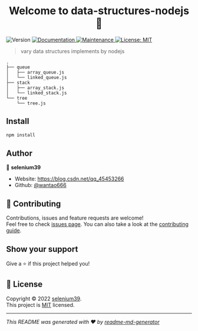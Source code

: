 <h1 align="center">Welcome to data-structures-nodejs 👋</h1>
<p>
  <img alt="Version" src="https://img.shields.io/badge/version-1.0.0-blue.svg?cacheSeconds=2592000" />
  <a href="https://github.com/wantao666/data-structures-nodejs#readme" target="_blank">
    <img alt="Documentation" src="https://img.shields.io/badge/documentation-yes-brightgreen.svg" />
  </a>
  <a href="https://github.com/wantao666/data-structures-nodejs/graphs/commit-activity" target="_blank">
    <img alt="Maintenance" src="https://img.shields.io/badge/Maintained%3F-yes-green.svg" />
  </a>
  <a href="https://github.com/wantao666/data-structures-nodejs/blob/master/LICENSE" target="_blank">
    <img alt="License: MIT" src="https://img.shields.io/github/license/wantao666/data-structures-nodejs" />
  </a>
</p>

> vary data structures implements by nodejs

```
.
├── queue
│   ├── array_queue.js
│   └── linked_queue.js
├── stack
│   ├── array_stack.js
│   └── linked_stack.js
└── tree
    └── tree.js
```

## Install

```sh
npm install
```

## Author

👤 **selenium39**

* Website: https://blog.csdn.net/qq_45453266
* Github: [@wantao666](https://github.com/wantao666)

## 🤝 Contributing

Contributions, issues and feature requests are welcome!<br />Feel free to check [issues page](https://github.com/wantao666/data-structures-nodejs/issues). You can also take a look at the [contributing guide](https://github.com/wantao666/data-structures-nodejs/blob/master/CONTRIBUTING.md).

## Show your support

Give a ⭐️ if this project helped you!

## 📝 License

Copyright © 2022 [selenium39](https://github.com/wantao666).<br />
This project is [MIT](https://github.com/wantao666/data-structures-nodejs/blob/master/LICENSE) licensed.

***
_This README was generated with ❤️ by [readme-md-generator](https://github.com/kefranabg/readme-md-generator)_
